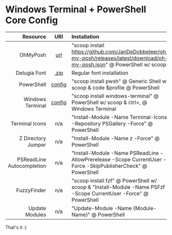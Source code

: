 # Windows Terminal + PowerShell Core Config

|Resource|URI|Installation|
-:|:-:|:-
|OhMyPosh|[url](https://ohmyposh.dev/docs/installation/windows)|"scoop install https://github.com/JanDeDobbeleer/oh-my-posh/releases/latest/download/oh-my-posh.json" @ PowerShell w/ scoop
|Delugia Font|[.zip](https://github.com/adam7/delugia-code/releases/download/v2111.01/delugia-complete.zip)|Regular font installation
|PowerShell|[config](https://github.com/mezdelex/WindowsTerminalPowershellCoreConfig/blob/main/Microsoft.PowerShell_profile.ps1)|"scoop install pwsh" @ Generic Shell w/ scoop & code $profile @ PowerShell
|Windows Terminal|[config](https://github.com/mezdelex/WindowsTerminalPowershellCoreConfig/blob/main/settings.json)|"scoop install windows-terminal" @ PowerShell w/ scoop & ctrl+, @ Windows Terminal
|Terminal Icons|n/a|"Install-Module -Name Terminal-Icons -Repository PSGallery -Force" @ PowerShell
|Z Directory Jumper|n/a|"Install-Module -Name z -Force" @ PowerShell
|PSReadLine Autocompletion|n/a|"Install-Module -Name PSReadLine -AllowPrerelease -Scope CurrentUser -Force -SkipPublisherCheck" @ PowerShell
|FuzzyFinder|n/a|"scoop install fzf" @ PowerShell w/ scoop & "Install-Module -Name PSFzf -Scope CurrentUser -Force" @ PowerShell
|Update Modules|n/a|"Update-Module -Name {Module-Name}" @ PowerShell

That's it :)
